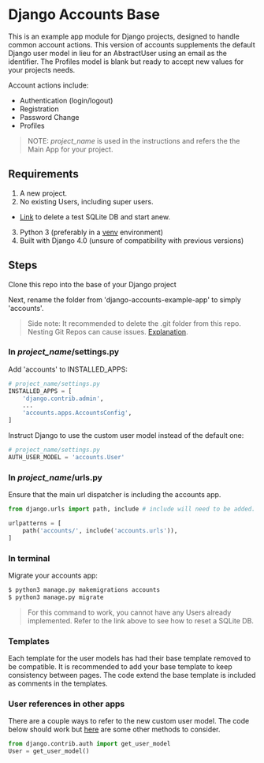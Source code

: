 # Django Accounts Base

This is an example app module for Django projects, designed to handle common account actions. This version of accounts supplements the default Django user model in lieu for an AbstractUser using an email as the identifier. The Profiles model is blank but ready to accept new values for your projects needs.

Account actions include:
- Authentication (login/logout)
- Registration  
- Password Change
- Profiles



> NOTE: _project_name_ is used in the instructions and refers the the Main App for your project.

## Requirements
1. A new project.
2. No existing Users, including super users.
  - [Link](https://stackoverflow.com/questions/42150499/how-do-i-delete-db-sqlite3-in-django-1-9-to-start-from-scratch) to delete a test SQLite DB and start anew.
3. Python 3 (preferably in a [venv](https://stackoverflow.com/questions/43069780/how-to-create-virtual-env-with-python3) environment)
4. Built with Django 4.0 (unsure of compatibility with previous versions)

## Steps
Clone this repo into the base of your Django project

Next, rename the folder from 'django-accounts-example-app' to simply 'accounts'.

> Side note: It recommended to delete the .git folder from this repo. Nesting Git Repos can cause issues. [Explanation](https://github.com/swcarpentry/git-novice/issues/272).

### In _project_name_/settings.py
Add 'accounts' to INSTALLED_APPS:

```py
# project_name/settings.py
INSTALLED_APPS = [
    'django.contrib.admin',
    ...
    'accounts.apps.AccountsConfig',
]
```

Instruct Django to use the custom user model instead of the default one:
```py
# project_name/settings.py
AUTH_USER_MODEL = 'accounts.User'
```
### In _project_name_/urls.py
Ensure that the main url dispatcher is including the accounts app.
```py
from django.urls import path, include # include will need to be added.

urlpatterns = [
    path('accounts/', include('accounts.urls')),
]
```
### In terminal
Migrate your accounts app:
```sh
$ python3 manage.py makemigrations accounts
$ python3 manage.py migrate
```
> For this command to work, you cannot have any Users already implemented. Refer to the link above to see how to reset a SQLite DB.

### Templates
Each template for the user models has had their base template removed to be compatible. It is recommended to add your base template to keep consistency between pages. The code extend the base template is included as comments in the templates.

### User references in other apps
There are a couple ways to refer to the new custom user model. The code below should work but [here](https://learndjango.com/tutorials/django-best-practices-referencing-user-model) are some other methods to consider.
```py
from django.contrib.auth import get_user_model
User = get_user_model()
```
